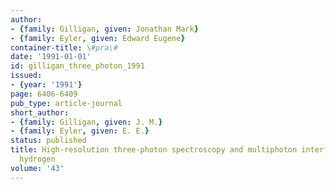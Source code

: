 ```yaml
---
author:
- {family: Gilligan, given: Jonathan Mark}
- {family: Eyler, given: Edward Eugene}
container-title: \#pra\#
date: '1991-01-01'
id: gilligan_three_photon_1991
issued:
- {year: '1991'}
page: 6406-6409
pub_type: article-journal
short_author:
- {family: Gilligan, given: J. M.}
- {family: Eyler, given: E. E.}
status: published
title: High-resolution three-photon spectroscopy and multiphoton interference in molecular
  hydrogen
volume: '43'
---
```

